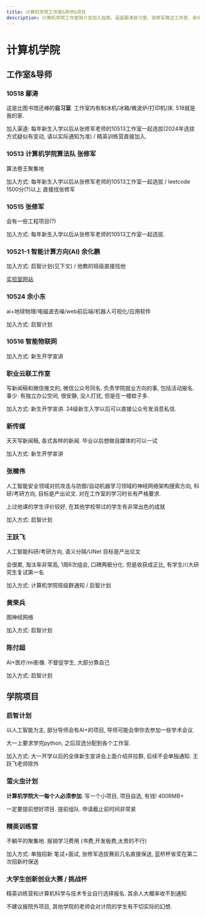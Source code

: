 ```yaml
---
title: 计算机学院工作室&导师&项目
description: 计算机学院工作室简介及加入指南，涵盖鄢涛自习室、张修军算法工作室、余化鹏AI研究室、余小东跨学科研究室等。了解各工作室的加入方式，如张修军精英训练营、启智计划和萤火虫计划等项目，助力你的学术和职业发展。访问实验室网站获取更多信息。
---
```


# 计算机学院

## 工作室&导师

### 10518 鄢涛

这是比图书馆还棒的**自习室**. 工作室内有制冰机/冰箱/微波炉/打印机/床. 518就是我的家.

加入渠道: 每年新生入学以后从张修军老师的10513工作室一起选拔(2024年选拔方式疑似有变动, 请以实际通知为准) / 精英训练营直接加入.

### 10513 计算机学院算法队 张修军

算法卷王聚集地

加入方式: 每年新生入学以后从张修军老师的10513工作室一起选拔 / leetcode 1500分(?)以上 直接找张修军

### 10515 张修军

会有一些工程项目(?)

加入方式: 每年新生入学以后从张修军老师的10513工作室一起选拔.

### 10521-1 智能计算方向(AI) 余化鹏

加入方式: 启智计划(见下文) / 他教的班级直接找他

[实验室网站](https://bbs.intcplab.cn/)

### 10524 余小东

ai+地球物理/电磁波去噪/web前后端/机器人可视化/应用软件

加入方式: 启智计划

### 10516 智能物联网

加入方式: 新生开学宣讲

### 职业云联工作室

写新闻稿和微信推文的, 微信公众号同名. 负责学院就业方向的事, 包括活动报名. 事少. 有独立办公空间, 很安静, 没人打扰, 但是在一楼蚊子多.

加入方式: 新生开学宣讲. 24级新生入学以后可以直接公众号发消息私信.

### 新传媒

天天写新闻稿, 各式各样的新闻. 毕业以后想做自媒体的可以一试

加入方式: 新生开学宣讲

### 张楗伟

人工智能安全领域对抗攻击与防御/自动机器学习领域的神经网络架构搜索方向, 科研/考研方向, 目标是产出论文. 对在工作室的学习时长有严格要求.

上过他课的学生评价较好, 在其他学校带过的学生有非常出色的成就

加入方式: 启智计划

### 王跃飞

人工智能科研/考研方向, 语义分隔/UNet 目标是产出论文

会很累, 淘汰率非常高, 1周6次组会, 口碑两极分化. 但是收获成正比, 有学生川大研究生复试第一名

加入方式: 计算机学院班级群通知 / 启智计划

### 黄荣兵

图神经网络

加入方式: 启智计划

### 陈付超

AI+医疗/mi影像. 不督促学生, 大部分靠自己

加入方式: 启智计划

## 学院项目

### 启智计划

以人工智能为主, 部分导师会有AI+的项目, 导师可能会带你去参加一些学术会议.

大一上要求学完python, 之后双选分配到各个工作室.

加入方式: 大一开学以后的全体新生宣讲会上面介绍并拉群, 后续不会单独通知. 王跃飞老师除外

### 萤火虫计划

**计算机学院大一每个人必须参加**. 写一个小项目, 项目自选, 有钱! 400RMB+

一定要提前想好项目. 提前组队. 申请截止前时间非常紧

### 精英训练营

不躺平的聚集地. 报销学习费用 (书费,开发板费,太贵的不行)

加入方式: 单独招新 笔试+面试, 张修军选拔赛前几名直接保送, 蓝桥杯省奖在第二次招新时保送

### 大学生创新创业大赛 / 挑战杯

精英训练营和计算机科学与技术专业自行选择报名. 其余人大概率收不到通知

不建议报院外项目, 其他学院的老师会对计院的学生有不切实际的幻想.
